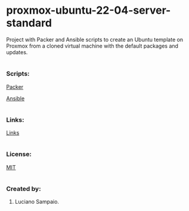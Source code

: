 # proxmox-ubuntu-22-04-server-standard
Project with Packer and Ansible scripts to create an Ubuntu template on Proxmox from a cloned virtual machine with the default packages and updates.

#
### Scripts:
[Packer](packer/ "Packer")

[Ansible](ansible/ "Ansible")

#
### Links:

[Links](links.md "Links")

#
### License:

[MIT](LICENSE "MIT License")

#
### Created by:

1. Luciano Sampaio.
